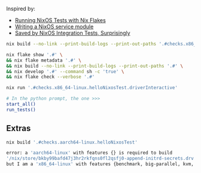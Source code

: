 

Inspired by: 
- [Running NixOS Tests with Nix Flakes](https://blakesmith.me/2024/03/02/running-nixos-tests-with-flakes.html)
- [Writing a NixOS service module](https://scvalex.net/posts/58/)
- [Saved by NixOS Integration Tests, Surprisingly](https://boinkor.net/2024/02/saved-by-nixos-integration-tests-surprisingly/)


```bash
nix build --no-link --print-build-logs --print-out-paths '.#checks.x86_64-linux.helloNixosTest'
```


```bash
nix flake show '.#' \
&& nix flake metadata '.#' \
&& nix build --no-link --print-build-logs --print-out-paths '.#' \
&& nix develop '.#' --command sh -c 'true' \
&& nix flake check --verbose '.#'
```


```bash
nix run '.#checks.x86_64-linux.helloNixosTest.driverInteractive'
```


```bash
# In the python prompt, the one >>>
start_all()
run_tests()
```


## Extras



```bash
nix build '.#checks.aarch64-linux.helloNixosTest'
```

```bash
error: a 'aarch64-linux' with features {} is required to build 
'/nix/store/bkby99bafd47j3hr2rkfqns0fl2qsfj0-append-initrd-secrets.drv', 
but I am a 'x86_64-linux' with features {benchmark, big-parallel, kvm, nixos-test} 
```
